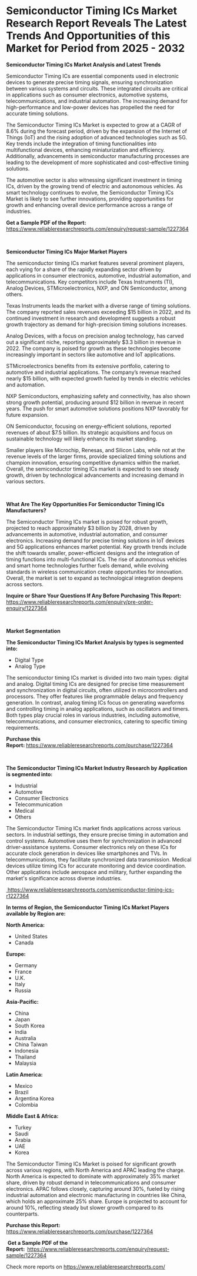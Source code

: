 <p><h1>Semiconductor Timing ICs Market Research Report Reveals The Latest Trends And Opportunities of this Market for Period from 2025 - 2032</h1></p><p><strong>Semiconductor Timing ICs Market Analysis and Latest Trends</strong></p>
<p><p>Semiconductor Timing ICs are essential components used in electronic devices to generate precise timing signals, ensuring synchronization between various systems and circuits. These integrated circuits are critical in applications such as consumer electronics, automotive systems, telecommunications, and industrial automation. The increasing demand for high-performance and low-power devices has propelled the need for accurate timing solutions.</p><p>The Semiconductor Timing ICs Market is expected to grow at a CAGR of 8.6% during the forecast period, driven by the expansion of the Internet of Things (IoT) and the rising adoption of advanced technologies such as 5G. Key trends include the integration of timing functionalities into multifunctional devices, enhancing miniaturization and efficiency. Additionally, advancements in semiconductor manufacturing processes are leading to the development of more sophisticated and cost-effective timing solutions. </p><p>The automotive sector is also witnessing significant investment in timing ICs, driven by the growing trend of electric and autonomous vehicles. As smart technology continues to evolve, the Semiconductor Timing ICs Market is likely to see further innovations, providing opportunities for growth and enhancing overall device performance across a range of industries.</p></p>
<p><strong>Get a Sample PDF of the Report:&nbsp;</strong> <a href="https://www.reliableresearchreports.com/enquiry/request-sample/1227364?utm_campaign=3319&utm_medium=2&utm_source=Github&utm_content=ia&utm_term=06042025&utm_id=semiconductor-timing-ics">https://www.reliableresearchreports.com/enquiry/request-sample/1227364</a></p>
<p>&nbsp;</p>
<p><strong>Semiconductor Timing ICs Major Market Players</strong></p>
<p><p>The semiconductor timing ICs market features several prominent players, each vying for a share of the rapidly expanding sector driven by applications in consumer electronics, automotive, industrial automation, and telecommunications. Key competitors include Texas Instruments (TI), Analog Devices, STMicroelectronics, NXP, and ON Semiconductor, among others.</p><p>Texas Instruments leads the market with a diverse range of timing solutions. The company reported sales revenues exceeding $15 billion in 2022, and its continued investment in research and development suggests a robust growth trajectory as demand for high-precision timing solutions increases.</p><p>Analog Devices, with a focus on precision analog technology, has carved out a significant niche, reporting approximately $3.3 billion in revenue in 2022. The company is poised for growth as these technologies become increasingly important in sectors like automotive and IoT applications.</p><p>STMicroelectronics benefits from its extensive portfolio, catering to automotive and industrial applications. The company’s revenue reached nearly $15 billion, with expected growth fueled by trends in electric vehicles and automation.</p><p>NXP Semiconductors, emphasizing safety and connectivity, has also shown strong growth potential, producing around $12 billion in revenue in recent years. The push for smart automotive solutions positions NXP favorably for future expansion.</p><p>ON Semiconductor, focusing on energy-efficient solutions, reported revenues of about $7.5 billion. Its strategic acquisitions and focus on sustainable technology will likely enhance its market standing.</p><p>Smaller players like Microchip, Renesas, and Silicon Labs, while not at the revenue levels of the larger firms, provide specialized timing solutions and champion innovation, ensuring competitive dynamics within the market. Overall, the semiconductor timing ICs market is expected to see steady growth, driven by technological advancements and increasing demand in various sectors.</p></p>
<p>&nbsp;</p>
<p><strong>What Are The Key Opportunities For Semiconductor Timing ICs Manufacturers?</strong></p>
<p><p>The Semiconductor Timing ICs market is poised for robust growth, projected to reach approximately $3 billion by 2028, driven by advancements in automotive, industrial automation, and consumer electronics. Increasing demand for precise timing solutions in IoT devices and 5G applications enhances market potential. Key growth trends include the shift towards smaller, power-efficient designs and the integration of timing functions into multi-functional ICs. The rise of autonomous vehicles and smart home technologies further fuels demand, while evolving standards in wireless communication create opportunities for innovation. Overall, the market is set to expand as technological integration deepens across sectors.</p></p>
<p><strong>Inquire or Share Your Questions If Any Before Purchasing This Report:</strong> <a href="https://www.reliableresearchreports.com/enquiry/pre-order-enquiry/1227364?utm_campaign=3319&utm_medium=2&utm_source=Github&utm_content=ia&utm_term=06042025&utm_id=semiconductor-timing-ics">https://www.reliableresearchreports.com/enquiry/pre-order-enquiry/1227364</a></p>
<p>&nbsp;</p>
<p><strong>Market Segmentation</strong></p>
<p><strong>The Semiconductor Timing ICs Market Analysis by types is segmented into:</strong></p>
<p><ul><li>Digital Type</li><li>Analog Type</li></ul></p>
<p><p>The semiconductor timing ICs market is divided into two main types: digital and analog. Digital timing ICs are designed for precise time measurement and synchronization in digital circuits, often utilized in microcontrollers and processors. They offer features like programmable delays and frequency generation. In contrast, analog timing ICs focus on generating waveforms and controlling timing in analog applications, such as oscillators and timers. Both types play crucial roles in various industries, including automotive, telecommunications, and consumer electronics, catering to specific timing requirements.</p></p>
<p><strong>Purchase this Report:&nbsp;</strong><a href="https://www.reliableresearchreports.com/purchase/1227364?utm_campaign=3319&utm_medium=2&utm_source=Github&utm_content=ia&utm_term=06042025&utm_id=semiconductor-timing-ics">https://www.reliableresearchreports.com/purchase/1227364</a></p>
<p>&nbsp;</p>
<p><strong>The Semiconductor Timing ICs Market Industry Research by Application is segmented into:</strong></p>
<p><ul><li>Industrial</li><li>Automotive</li><li>Consumer Electronics</li><li>Telecommunication</li><li>Medical</li><li>Others</li></ul></p>
<p><p>The Semiconductor Timing ICs market finds applications across various sectors. In industrial settings, they ensure precise timing in automation and control systems. Automotive uses them for synchronization in advanced driver-assistance systems. Consumer electronics rely on these ICs for accurate clock generation in devices like smartphones and TVs. In telecommunications, they facilitate synchronized data transmission. Medical devices utilize timing ICs for accurate monitoring and device coordination. Other applications include aerospace and military, further expanding the market's significance across diverse industries.</p></p>
<p><a href="https://www.reliableresearchreports.com/semiconductor-timing-ics-r1227364?utm_campaign=3319&utm_medium=2&utm_source=Github&utm_content=ia&utm_term=06042025&utm_id=semiconductor-timing-ics">&nbsp;https://www.reliableresearchreports.com/semiconductor-timing-ics-r1227364</a></p>
<p><strong>In terms of Region, the Semiconductor Timing ICs Market Players available by Region are:</strong></p>
<p>
    <p> <strong> North America: </strong>
        <ul>
            <li>United States</li>
            <li>Canada</li>
        </ul>
        </p> 
    <p> <strong> Europe: </strong>
        <ul>
            <li>Germany</li>
            <li>France</li>
            <li>U.K.</li>
            <li>Italy</li>
            <li>Russia</li>
        </ul>
        </p> 
    <p> <strong> Asia-Pacific: </strong>
        <ul>
            <li>China</li>
            <li>Japan</li>
            <li>South Korea</li>
            <li>India</li>
            <li>Australia</li>
            <li>China Taiwan</li>
            <li>Indonesia</li>
            <li>Thailand</li>
            <li>Malaysia</li>
        </ul>
        </p> 
    <p> <strong> Latin America: </strong>
        <ul>
            <li>Mexico</li>
            <li>Brazil</li>
            <li>Argentina Korea</li>
            <li>Colombia</li>
        </ul>
        </p> 
    <p> <strong> Middle East & Africa: </strong>
        <ul>
            <li>Turkey</li>
            <li>Saudi</li>
            <li>Arabia</li>
            <li>UAE</li>
            <li>Korea</li>
        </ul>
    </p>
    </p>
<p><p>The Semiconductor Timing ICs Market is poised for significant growth across various regions, with North America and APAC leading the charge. North America is expected to dominate with approximately 35% market share, driven by robust demand in telecommunications and consumer electronics. APAC follows closely, capturing around 30%, fueled by rising industrial automation and electronic manufacturing in countries like China, which holds an approximate 25% share. Europe is projected to account for around 10%, reflecting steady but slower growth compared to its counterparts.</p></p>
<p><strong>Purchase this Report: </strong><a href="https://www.reliableresearchreports.com/purchase/1227364?utm_campaign=3319&utm_medium=2&utm_source=Github&utm_content=ia&utm_term=06042025&utm_id=semiconductor-timing-ics">https://www.reliableresearchreports.com/purchase/1227364</a></p>
<p>&nbsp;<strong>Get a Sample PDF of the Report:&nbsp;&nbsp;</strong><a href="https://www.reliableresearchreports.com/enquiry/request-sample/1227364?utm_campaign=3319&utm_medium=2&utm_source=Github&utm_content=ia&utm_term=06042025&utm_id=semiconductor-timing-ics">https://www.reliableresearchreports.com/enquiry/request-sample/1227364</a></p>
<p><strong></strong></p>
<p>Check more reports on <a href="https://www.reliableresearchreports.com/?utm_campaign=3319&utm_medium=2&utm_source=Github&utm_content=ia&utm_term=06042025&utm_id=semiconductor-timing-ics">https://www.reliableresearchreports.com/</a></p>